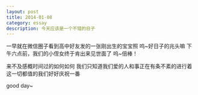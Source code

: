 ```yaml
---
layout: post
title: 2014-01-08
category: essay
description: 今天应该是一个不错的日子
---
```


一早就在微信圈子看到高中好友发的一张刚出生的宝宝照
呜~好日子的兆头嘛
下午六点前，我们的小侄女终于肯出来见世面了
呜~倍棒！

来不及感概时间过的如何如何
我们只知道我们爱的人和事正在有条不紊的进行着
这一切都值的我们好好庆祝一番

good day~

